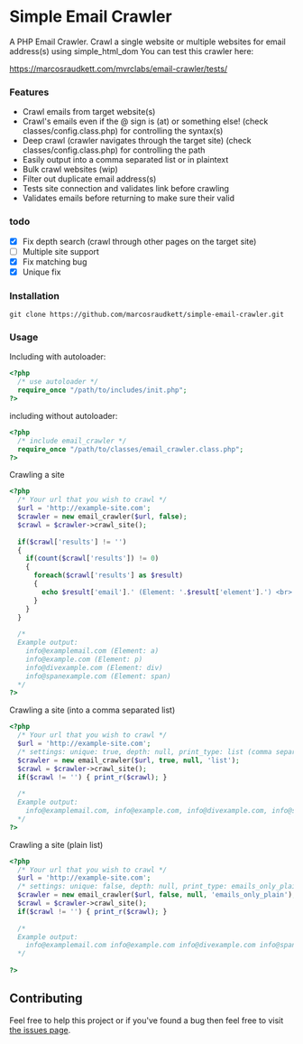 # Simple Email Crawler
A PHP Email Crawler. Crawl a single website or multiple websites for email address(s) using simple_html_dom
You can test this crawler here:

https://marcosraudkett.com/mvrclabs/email-crawler/tests/

### Features
<ul>
  <li>Crawl emails from target website(s)</li>
  <li>Crawl's emails even if the @ sign is (at) or something else! (check classes/config.class.php) for controlling the syntax(s)</li>
  <li>Deep crawl (crawler navigates through the target site) (check classes/config.class.php) for controlling the path</li> 
  <li>Easily output into a comma separated list or in plaintext</li>
  <li>Bulk crawl websites (wip)</li>
  <li>Filter out duplicate email address(s)</li>
  <li>Tests site connection and validates link before crawling</li>
  <li>Validates emails before returning to make sure their valid</li>
</ul>


### todo
- [x] Fix depth search (crawl through other pages on the target site)<br>
- [ ] Multiple site support
- [x] Fix matching bug
- [x] Unique fix

### Installation
```
git clone https://github.com/marcosraudkett/simple-email-crawler.git
```

### Usage
Including with autoloader:
```php
<?php
  /* use autoloader */
  require_once "/path/to/includes/init.php";
?>
```
including without autoloader: 

```php
<?php
  /* include email_crawler */
  require_once "/path/to/classes/email_crawler.class.php";
?>
```
Crawling a site
```php
<?php
  /* Your url that you wish to crawl */
  $url = 'http://example-site.com';
  $crawler = new email_crawler($url, false);
  $crawl = $crawler->crawl_site();
  
  if($crawl['results'] != '')
  {
    if(count($crawl['results']) != 0) 
    {
      foreach($crawl['results'] as $result) 
      {
        echo $result['email'].' (Element: '.$result['element'].') <br>'; 
      }
    }
  }
  
  /* 
  Example output:
    info@examplemail.com (Element: a) 
    info@example.com (Element: p) 
    info@divexample.com (Element: div) 
    info@spanexample.com (Element: span) 
  */
?>
```

Crawling a site (into a comma separated list)
```php
<?php
  /* Your url that you wish to crawl */
  $url = 'http://example-site.com';
  /* settings: unique: true, depth: null, print_type: list (comma separated) */
  $crawler = new email_crawler($url, true, null, 'list');
  $crawl = $crawler->crawl_site();
  if($crawl != '') { print_r($crawl); }
  
  /* 
  Example output:
    info@examplemail.com, info@example.com, info@divexample.com, info@spanexample.com
  */
?>
```

Crawling a site (plain list)
```php
<?php
  /* Your url that you wish to crawl */
  $url = 'http://example-site.com';
  /* settings: unique: false, depth: null, print_type: emails_only_plain */
  $crawler = new email_crawler($url, false, null, 'emails_only_plain');
  $crawl = $crawler->crawl_site();
  if($crawl != '') { print_r($crawl); }
  
  /* 
  Example output:
    info@examplemail.com info@example.com info@divexample.com info@spanexample.com
  */
  
?>
```

## Contributing
Feel free to help this project or if you've found a bug then feel free to visit [the issues page](https://github.com/marcosraudkett/simple-email-crawler/issues).

